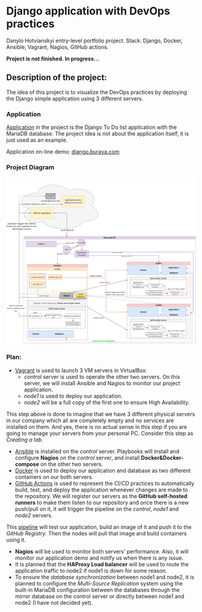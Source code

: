 # Django application with DevOps practices #
Danylo Hotvianskyi entry-level portfolio project. Stack: Django, Docker, Ansible, Vagrant, Nagios, GitHub actions.

**Project is not finished. In progress...**

## Description of the project: ##
The idea of this project is to visualize the DevOps practices by deploying the Django simple application using 3 different servers.

### Application ###
[Application](vagrant/djangoapp/README.md) in the project is the Django To Do list application with the MariaDB database. The project idea is not about the application itself, it is just used as an example. 

Application on-line demo: [django.burava.com](https://django.burava.com)

### Project Diagram ###
![Image1](plan.png)

### Plan: ###
* [Vagrant](vagrant/README.md) is used to launch 3 VM servers in VirtualBox:
  * *control* server is used to operate the other two servers. On this server, we will install Ansible and Nagios to monitor our project application.
  * *node1* is used to deploy our application. 
  * *node2* will be a full copy of the first one to ensure High Availability.

This step above is done to imagine that we have 3 different physical servers in our company which all are completely empty and no services are installed on them. And yes, there is no actual sense in this step if you are going to manage your servers from your personal PC. Consider this step as *Creating a lab*.
* [Ansible](vagrant/ansible/README.md) is installed on the *control* server. Playbooks will install and configure **Nagios** on the *control* server, and install **Docker&Docker-compose** on the other two servers.
* [Docker](vagrant/djangoapp/README.md) is used to deploy our application and database as two different containers on our both servers.
* [GitHub Actions](.github/workflows/README.md) is used to represent the *CI/CD* practices to automatically build, test, and deploy the application whenever changes are made to the repository. We will register our servers as the **GitHub self-hosted runners** to make them listen to our repository and once there is a new push/pull on it, it will trigger the pipeline on the *control*, *node1* and *node2* servers. 
 
This [pipeline](.github/workflows/djangoapp.yml) will test our application, build an image of it and push it to the *GitHub Registry*. Then the nodes will pull that image and build containers using it. 
* **Nagios** will be used to monitor both servers' performance. Also, it will monitor our application demo and notify us when there is any issue.
* It is planned that the **HAProxy Load balancer** will be used to route the application traffic to node2 if node1 is down for some reason.
* To ensure the *database synchronization* between node1 and node2, it is planned to configure the *Multi-Source Replication* system using the built-in MariaDB configuration between the databases through the mirror database on the control server or directly between node1 and node2 (I have not decided yet).
